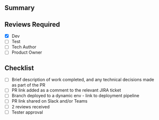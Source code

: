 ## Summary



## Reviews Required
* [x] Dev
* [ ] Test
* [ ] Tech Author
* [ ] Product Owner

## Checklist
* [ ] Brief description of work completed, and any technical decisions made as part of the PR
* [ ] PR link added as a comment to the relevant JIRA ticket
* [ ] Branch deployed to a dynamic env - link to deployment pipeline
* [ ] PR link shared on Slack and/or Teams
* [ ] 2 reviews received
* [ ] Tester approval
